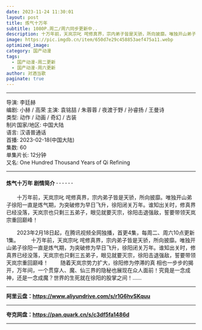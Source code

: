 ```yaml
---
date: 2023-11-24 11:30:01
layout: post
title: 炼气十万年
subtitle: 1080P.周二/周六同步更新中..
description: 十万年前，天岚宗叱 咤修真界，宗内弟子皆是天骄，所向披靡。唯独开山弟子徐阳一直是炼气期，为突破修为早日飞升，徐阳闭关万年。谁知出关时，修真界已经没落，天岚宗也只剩三五弟子，眼见就要灭宗，徐阳击退强敌，誓要带领天岚宗重回巅峰...
image: https://pic.imgdb.cn/item/650d7e29c458853aef475a11.webp
optimized_image: 
category: 国产动漫
tags:
  - 国产动漫-周二更新
  - 国产动漫-周六更新
author: 对酒当歌
paginate: true
---
```


---

导演: 李廷赫  
编剧: 小赫 / 高荣
主演: 袁铭喆 / 朱蓉蓉 / 夜渡于野 / 孙睿扬 / 王曼诗  
类型: 动作 / 动画 / 奇幻 / 古装  
制片国家/地区: 中国大陆  
语言: 汉语普通话  
首播: 2023-02-18(中国大陆)  
集数: 60  
单集片长: 12分钟  
又名: One Hundred Thousand Years of Qi Refining  

---

#### 炼气十万年 剧情简介 · · · · · ·

　　十万年前，天岚宗叱 咤修真界，宗内弟子皆是天骄，所向披靡。唯独开山弟子徐阳一直是炼气期，为突破修为早日飞升，徐阳闭关万年。谁知出关时，修真界已经没落，天岚宗也只剩三五弟子，眼见就要灭宗，徐阳击退强敌，誓要带领天岚宗重回巅峰！

　　2023年2月18日起，在腾讯视频全网独播，首更4集，每周二、周六10点更新1集。
　　十万年前，天岚宗叱 咤修真界，宗内弟子皆是天骄，所向披靡。唯独开山弟子徐阳一直是炼气期，为突破修为早日飞升，徐阳闭关万年。谁知出关时，修真界已经没落，天岚宗也只剩三五弟子，眼见就要灭宗，徐阳击退强敌，誓要带领天岚宗重回巅峰！
　　随着天岚宗势力扩大，徐阳修为停滞的真 相也一步步的揭开，万年间，一个贯穿人、魔、仙三界的隐秘也展现在众人面前！究竟是一念成神，还是一念成魔？世界的生死就在徐阳的股掌之间！……

---

**阿里云盘：<https://www.aliyundrive.com/s/r1G6hvSKquu>**

---

**夸克网盘：<https://pan.quark.cn/s/c3df5fa1486d>**

---
